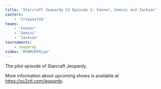 ```yaml
---
title: 'Starcraft Jeopardy S1 Episode 1: Fenner, Gemini and Jackson'
casters:
    - 'troypavlek'
teams:
    - 'Fenner'
    - 'Gemini'
    - 'Jackson'
tournaments:
    - Jeopardy
video: 'RFBMCKP0jyw'
---
```



The pilot episode of Starcraft Jeopardy.

More information about upcoming shows is available at https://sc2ctl.com/jeopardy.

